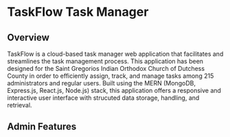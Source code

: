 # TaskFlow Task Manager
## Overview
TaskFlow is a cloud-based task manager web application that facilitates and streamlines the task management process. This application has been designed for the Saint Gregorios Indian Orthodox Church of Dutchess County in order to efficiently assign, track, and manage tasks among 215 administrators and regular users. Built using the MERN (MongoDB, Express.js, React.js, Node.js) stack, this application offers a responsive and interactive user interface with strucuted data storage, handling, and retrieval.

## Admin Features 
